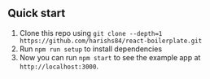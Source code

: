 ## Quick start

1. Clone this repo using `git clone --depth=1 https://github.com/harishs84/react-boilerplate.git`
2. Run `npm run setup` to install dependencies
3. Now you can run `npm start` to see the example app at `http://localhost:3000`.